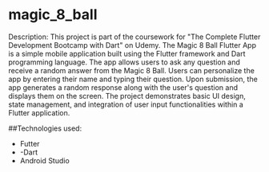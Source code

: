 # magic_8_ball

Description:
This project is part of the coursework for "The Complete Flutter Development Bootcamp with Dart" on Udemy. The Magic 8 Ball Flutter App is a simple mobile application built using the Flutter framework and Dart programming language. The app allows users to ask any question and receive a random answer from the Magic 8 Ball. Users can personalize the app by entering their name and typing their question. Upon submission, the app generates a random response along with the user's question and displays them on the screen. The project demonstrates basic UI design, state management, and integration of user input functionalities within a Flutter application.

##Technologies used: 
- Futter
- -Dart
- Android Studio
